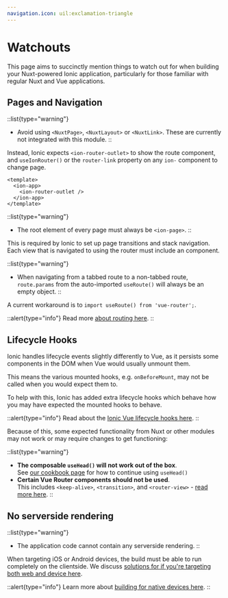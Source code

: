 ```yaml
---
navigation.icon: uil:exclamation-triangle
---
```


# Watchouts

This page aims to succinctly mention things to watch out for when building your Nuxt-powered Ionic application, particularly for those familiar with regular Nuxt and Vue applications.

## Pages and Navigation

::list{type="warning"}
- Avoid using `<NuxtPage>`, `<NuxtLayout>` or `<NuxtLink>`. These are currently not integrated with this module.
::

Instead, Ionic expects `<ion-router-outlet>` to show the route component, and `useIonRouter()` or the `router-link` property on any `ion-` component to change page.

```vue [app.vue]
<template>
  <ion-app>
    <ion-router-outlet />
  </ion-app>
</template>
```

::list{type="warning"}
- The root element of every page must always be `<ion-page>`. 
::

This is required by Ionic to set up page transitions and stack navigation. Each view that is navigated to using the router must include an <ion-page> component.

::list{type="warning"}
- When navigating from a tabbed route to a non-tabbed route, `route.params` from the auto-imported `useRoute()` will always be an empty object.
::

A current workaround is to `import useRoute() from 'vue-router';`.

::alert{type="info"}
Read more [about routing here](/overview/routing).
::

## Lifecycle Hooks

Ionic handles lifecycle events slightly differently to Vue, as it persists some components in the DOM when Vue would usually unmount them.

This means the various mounted hooks, e.g. `onBeforeMount`, may not be called when you would expect them to.

To help with this, Ionic has added extra lifecycle hooks which behave how you may have expected the mounted hooks to behave.

::alert{type="info"}
Read about the [Ionic Vue lifecycle hooks here](https://ionicframework.com/docs/vue/lifecycle).
::

Because of this, some expected functionality from Nuxt or other modules may not work or may require changes to get functioning:

::list{type="warning"}
- **The composable `useHead()` will not work out of the box**.  
  See [our cookbook page](/cookbook/page-metadata) for how to continue using `useHead()`
- **Certain Vue Router components should not be used**.  
  This includes `<keep-alive>`, `<transition>`, and `<router-view>` - [read more here](https://ionicframework.com/docs/vue/lifecycle#how-ionic-framework-handles-the-life-of-a-page).
::

## No serverside rendering

::list{type="warning"}
- The application code cannot contain any serverside rendering.
::

When targeting iOS or Android devices, the build must be able to run completely on the clientside. We discuss [solutions for if you're targeting both web and device here](/cookbook/web-and-device).

::alert{type="info"}
Learn more about [building for native devices here](/cookbook/creating-ios-android-apps).
::
